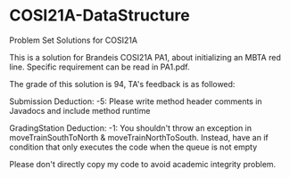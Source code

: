 # COSI21A-DataStructure
Problem Set Solutions for COSI21A


This is a solution for Brandeis COSI21A PA1, about initializing an MBTA red line. Specific requirement can be read in PA1.pdf.


The grade of this solution is 94, TA's feedback is as followed:


Submission Deduction: -5: Please write method header comments in Javadocs and include method runtime

GradingStation Deduction: -1: You shouldn't throw an exception in moveTrainSouthToNorth & moveTrainNorthToSouth. Instead, have an if condition that only executes the code when the queue is not empty

Please don't directly copy my code to avoid academic integrity problem.
